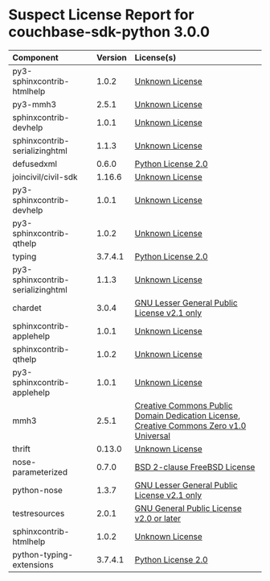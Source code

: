 
Suspect License Report for couchbase-sdk-python 3.0.0
=====================================================

|Component|Version|License(s)|
| :--- | :--- | :--- |
|py3-sphinxcontrib-htmlhelp|1.0.2|[Unknown License](../../license-data/00000000-0010-0000-0000-000000000000.txt)|
|py3-mmh3|2.5.1|[Unknown License](../../license-data/00000000-0010-0000-0000-000000000000.txt)|
|sphinxcontrib-devhelp|1.0.1|[Unknown License](../../license-data/00000000-0010-0000-0000-000000000000.txt)|
|sphinxcontrib-serializinghtml|1.1.3|[Unknown License](../../license-data/00000000-0010-0000-0000-000000000000.txt)|
|defusedxml|0.6.0|[Python License 2.0](../../license-data/ead40028-7962-4fc0-9be5-2b956cd4714a.txt)|
|joincivil/civil-sdk|1.16.6|[Unknown License](../../license-data/00000000-0010-0000-0000-000000000000.txt)|
|py3-sphinxcontrib-devhelp|1.0.1|[Unknown License](../../license-data/00000000-0010-0000-0000-000000000000.txt)|
|py3-sphinxcontrib-qthelp|1.0.2|[Unknown License](../../license-data/00000000-0010-0000-0000-000000000000.txt)|
|typing|3.7.4.1|[Python License 2.0](../../license-data/ead40028-7962-4fc0-9be5-2b956cd4714a.txt)|
|py3-sphinxcontrib-serializinghtml|1.1.3|[Unknown License](../../license-data/00000000-0010-0000-0000-000000000000.txt)|
|chardet|3.0.4|[GNU Lesser General Public License v2.1 only](../../license-data/fecf595c-3184-47f4-92f9-1a32ab46a8f1.txt)|
|sphinxcontrib-applehelp|1.0.1|[Unknown License](../../license-data/00000000-0010-0000-0000-000000000000.txt)|
|sphinxcontrib-qthelp|1.0.2|[Unknown License](../../license-data/00000000-0010-0000-0000-000000000000.txt)|
|py3-sphinxcontrib-applehelp|1.0.1|[Unknown License](../../license-data/00000000-0010-0000-0000-000000000000.txt)|
|mmh3|2.5.1|[Creative Commons Public Domain Dedication License](../../license-data/bfbd4bfa-5f71-4a23-9a23-4ac267626b34.txt), [Creative Commons Zero v1.0 Universal](../../license-data/a7c69599-62b6-4d06-9ec6-ea688c041c00.txt)|
|thrift|0.13.0|[Unknown License](../../license-data/00000000-0010-0000-0000-000000000000.txt)|
|nose-parameterized|0.7.0|[BSD 2-clause FreeBSD License](../../license-data/5eb66925-abf8-45f4-a079-7c6337d8bf7b.txt)|
|python-nose|1.3.7|[GNU Lesser General Public License v2.1 only](../../license-data/fecf595c-3184-47f4-92f9-1a32ab46a8f1.txt)|
|testresources|2.0.1|[GNU General Public License v2.0 or later](../../license-data/39692bc6-4d1c-4466-a02c-fa6f21170587.txt)|
|sphinxcontrib-htmlhelp|1.0.2|[Unknown License](../../license-data/00000000-0010-0000-0000-000000000000.txt)|
|python-typing-extensions|3.7.4.1|[Python License 2.0](../../license-data/ead40028-7962-4fc0-9be5-2b956cd4714a.txt)|
